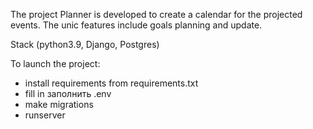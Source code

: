 The project Planner is developed to create a calendar for the projected events. The unic features include goals planning and update.

Stack (python3.9, Django, Postgres)

To launch the project:

 - install requirements from requirements.txt
 - fill in заполнить .env 
 - make migrations
 - runserver
